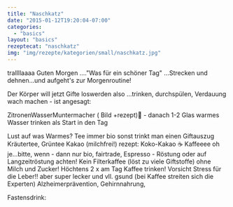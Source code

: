 ```yaml
---
title: "Naschkatz"
date: "2015-01-12T19:20:04-07:00"
categories:
  - "basics"
layout: "basics"
rezeptecat: "naschkatz"
img: "img/rezepte/kategorien/small/naschkatz.jpg"
---
```


trallllaaaa Guten Morgen ...."Was für ein schöner Tag"  ...Strecken und  dehnen...und aufgeht's zur Morgenroutine!

Der Körper will jetzt Gifte loswerden also ...trinken, durchspülen, Verdauung wach machen  - ist angesagt:

ZitronenWasserMuntermacher ( Bild +rezept)🍋 - danach
1-2 Glas warmes Wasser trinken als Start in den Tag

Lust auf was Warmes?
Tee immer bio sonst trinkt man einen Giftauszug
Kräutertee,
Grüntee
Kakao (milchfrei!)  rezept: Koko-Kakao ☕
Kaffeeee oh je...bitte, wenn - dann nur bio, fairtrade, Espresso - Röstung oder auf Langzeitröstung achten! Kein Filterkaffee (löst zu viele Giftstoffe)
ohne Milch und Zucker! Höchtens 2 x am Tag Kaffee trinken! Vorsicht Stress für die Leber!!
aber super lecker und vll. gsund (bei Kaffee streiten sich die Experten)
Alzheimerprävention, Gehirnnahrung,  

Fastensdrink:
